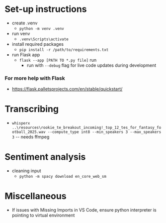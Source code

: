 # Set-up instructions
- create .venv 
    - `python -m venv .venv`
- run venv 
    - `.venv\Scripts\activate`
- install required packages 
    - `pip install -r /path/to/requirements.txt`
- run Flask app 
    - `flask --app [PATH TO *.py file]` run
        - run with `--debug` flag for live code updates during development

### For more help with Flask
* https://flask.palletsprojects.com/en/stable/quickstart/

# Transcribing
- `whisperx ..\resources\rookie_te_breakout_incoming!_top_12_tes_for_fantasy_football_2025.wav --compute_type int8 --min_speakers 3 --max_speakers 3`
    -- needs ffmpeg

# Sentiment analysis
- cleaning input
    - `python -m spacy download en_core_web_sm`

# Miscellaneous
- If issues with Missing Imports in VS Code, ensure python interpreter is pointing to virtual environment
